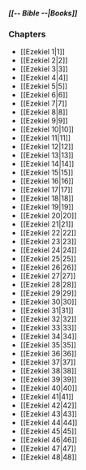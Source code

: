 ##### *[[-- Bible --|Books]]*

### Chapters
- [[Ezekiel 1|1]]
- [[Ezekiel 2|2]]
- [[Ezekiel 3|3]]
- [[Ezekiel 4|4]]
- [[Ezekiel 5|5]]
- [[Ezekiel 6|6]]
- [[Ezekiel 7|7]]
- [[Ezekiel 8|8]]
- [[Ezekiel 9|9]]
- [[Ezekiel 10|10]]
- [[Ezekiel 11|11]]
- [[Ezekiel 12|12]]
- [[Ezekiel 13|13]]
- [[Ezekiel 14|14]]
- [[Ezekiel 15|15]]
- [[Ezekiel 16|16]]
- [[Ezekiel 17|17]]
- [[Ezekiel 18|18]]
- [[Ezekiel 19|19]]
- [[Ezekiel 20|20]]
- [[Ezekiel 21|21]]
- [[Ezekiel 22|22]]
- [[Ezekiel 23|23]]
- [[Ezekiel 24|24]]
- [[Ezekiel 25|25]]
- [[Ezekiel 26|26]]
- [[Ezekiel 27|27]]
- [[Ezekiel 28|28]]
- [[Ezekiel 29|29]]
- [[Ezekiel 30|30]]
- [[Ezekiel 31|31]]
- [[Ezekiel 32|32]]
- [[Ezekiel 33|33]]
- [[Ezekiel 34|34]]
- [[Ezekiel 35|35]]
- [[Ezekiel 36|36]]
- [[Ezekiel 37|37]]
- [[Ezekiel 38|38]]
- [[Ezekiel 39|39]]
- [[Ezekiel 40|40]]
- [[Ezekiel 41|41]]
- [[Ezekiel 42|42]]
- [[Ezekiel 43|43]]
- [[Ezekiel 44|44]]
- [[Ezekiel 45|45]]
- [[Ezekiel 46|46]]
- [[Ezekiel 47|47]]
- [[Ezekiel 48|48]]
